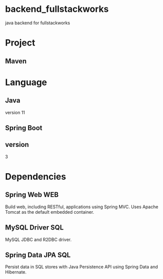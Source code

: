 # backend_fullstackworks
java backend for fullstackworks
# Project
## Maven
# Language
## Java
version 11
## Spring Boot
## version
3
# Dependencies
## Spring Web WEB
Build web, including RESTful, applications using Spring MVC. Uses Apache Tomcat as the default embedded container.
## MySQL Driver SQL
MySQL JDBC and R2DBC driver.
## Spring Data JPA SQL
Persist data in SQL stores with Java Persistence API using Spring Data and Hibernate.
